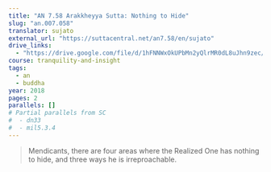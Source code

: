 ```yaml
---
title: "AN 7.58 Arakkheyya Sutta: Nothing to Hide"
slug: "an.007.058"
translator: sujato
external_url: "https://suttacentral.net/an7.58/en/sujato"
drive_links:
  - "https://drive.google.com/file/d/1hFNNWxOkUPbMn2yQlrMR0dL8uJhn9zec/view?usp=drivesdk"
course: tranquility-and-insight
tags:
  - an
  - buddha
year: 2018
pages: 2
parallels: []
# Partial parallels from SC
#  - dn33
#  - mil5.3.4
---
```


> Mendicants, there are four areas where the Realized One has nothing to hide, and three ways he is irreproachable.

<!---->

